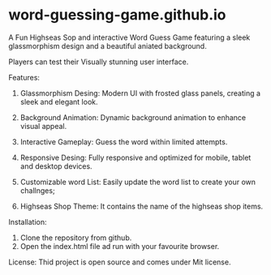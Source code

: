 # word-guessing-game.github.io
 
A Fun Highseas Sop and interactive Word Guess Game featuring a sleek glassmorphism design and a beautiful aniated background. 

Players can test their Visually stunning user interface.

Features:

1. Glassmorphism Desing: Modern UI with frosted glass panels, creating a sleek and elegant look.

2. Background Animation: Dynamic background animation to enhance visual appeal.

3. Interactive Gameplay: Guess the word within limited attempts.

4. Responsive Desing: Fully responsive and optimized for mobile, tablet and desktop devices.

5. Customizable word List: Easily update the word list to create your own challnges;

6. Highseas Shop Theme: It contains the name of the highseas shop items.

Installation:

1. Clone the repository from github.
2. Open the index.html file ad run with your favourite browser.

License:
Thid project is open source and comes under Mit license.
